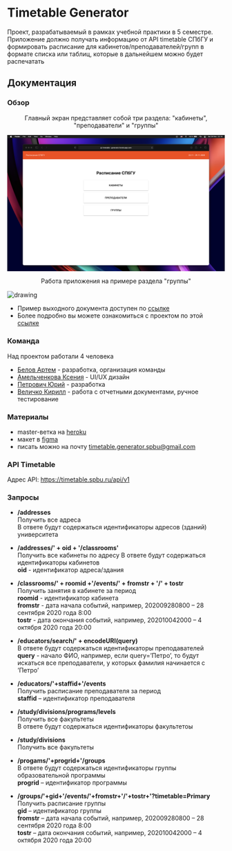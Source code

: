 # Timetable Generator

Проект, разрабатываемый в рамках учебной практики в 5 семестре.  
Приложение должно получать информацию от API timetable СПбГУ и формировать расписание для кабинетов/преподавателей/групп в формате списка или таблиц, которые в дальнейшем можно будет распечатать

## Документация

### Обзор

<p align=center>Главный экран представляет собой три раздела: "кабинеты", "преподаватели" и "группы"</p>  
  
<img src="./documents/README%20assets/main%20screen.png" alt="drawing" align=center width="1000"/>  
  
<p align=center>Работа приложения на примере раздела "группы" </p>  
   
<img src="./documents/README%20assets/demo.gif" alt="drawing" align=center width="1000"/>

- Пример выходного документа доступен по [ссылке](https://github.com/inctnce/timetable-generator/blob/master/documents/README%20assets/demo%20document.pdf)
- Более подробно вы можете ознакомиться с проектом по этой [ссылке](https://timetable--generator.herokuapp.com)

### Команда 

Над проектом работали 4 человека

- [Белов Артем](https://github.com/inctnce) - разработка, организация команды
- [Амельченкова Ксения](https://github.com/runnia) - UI/UX дизайн
- [Петрович Юрий](https://github.com/Kordebalet232) - разработка
- [Величко Кирилл](https://github.com/veliKerril) - работа с отчетными документами, ручное тестирование

### Материалы
* master-ветка на [heroku](https://spbu-timetable.herokuapp.com)
* макет в [figma](https://www.figma.com/file/UgR6tjDqQkIDdLAMwZjquv/Timetable-Generator?node-id=0%3A1)
* писать можно на почту timetable.generator.spbu@gmail.com


### API Timetable

Адрес API: <https://timetable.spbu.ru/api/v1>

### Запросы

* **/addresses**  
Получить все адреса  
В ответе будут содержаться идентификаторы адресов (зданий) университета

* **/addresses/' + oid + '/classrooms'**  
Получить все кабинеты по адресу
В ответе будут содержаться идентификаторы кабинетов  
**oid** - идентификатор адреса/здания

* **/classrooms/' + roomid +'/events/' + fromstr + '/' + tostr**  
Получить занятия в кабинете за период  
**roomid** - идентификатор кабинета  
**fromstr** - дата начала событий, например, 202009280800 – 28 сентября 2020 года 8:00  
**tostr** - дата окончания событий, например, 202010042000 – 4 октября 2020 года 20:00

* **/educators/search/' + encodeURI(query)**  
В ответе будут содержаться идентификаторы преподавателей  
**query** - начало ФИО, например, если query=’Петро’, то будут искаться все преподаватели, у которых фамилия начинается с ’Петро’  

* **/educators/'+staffid+'/events**  
Получить расписание преподавателя за период  
**staffid** – идентификатор преподавателя

* **/study/divisions/programs/levels**  
Получить все факультеты  
В ответе будут содержаться идентификаторы факультетоы  

* **/study/divisions**  
Получить все факультеты

* **/progams/'+progrid+'/groups**  
В ответе будут содержаться идентификаторы группы образовательной программы  
**progrid** – идентификатор программы  

* **/groups/'+gid+'/events/'+fromstr+'/'+tostr+'?timetable=Primary**  
Получить расписание группы  
**gid** – идентификатор группы  
**fromstr** – дата начала событий, например, 202009280800 – 28 сентября 2020 года 8:00  
**tostr**  – дата окончания событий, например, 202010042000 – 4 октября 2020 года 20:00
